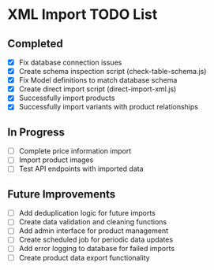 # XML Import TODO List

## Completed
- [x] Fix database connection issues
- [x] Create schema inspection script (check-table-schema.js)
- [x] Fix Model definitions to match database schema
- [x] Create direct import script (direct-import-xml.js)
- [x] Successfully import products
- [x] Successfully import variants with product relationships

## In Progress
- [ ] Complete price information import
- [ ] Import product images
- [ ] Test API endpoints with imported data

## Future Improvements
- [ ] Add deduplication logic for future imports
- [ ] Create data validation and cleaning functions
- [ ] Add admin interface for product management
- [ ] Create scheduled job for periodic data updates
- [ ] Add error logging to database for failed imports
- [ ] Create product data export functionality 